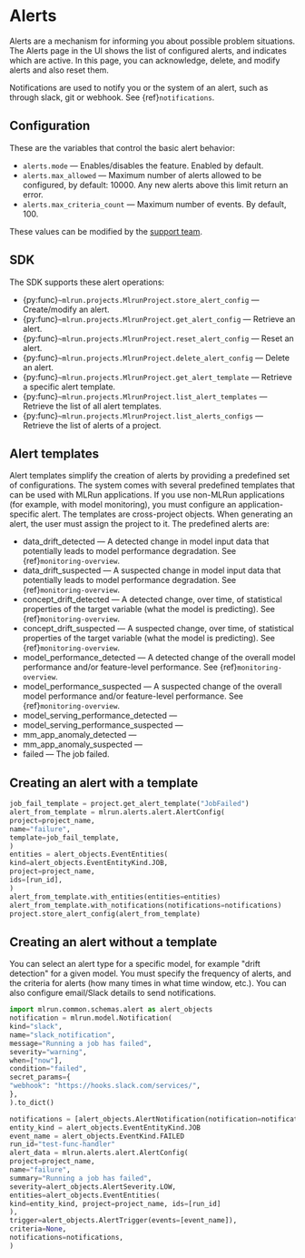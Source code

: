 # Alerts 

Alerts are a mechanism for informing you about possible problem situations. The Alerts page in the UI shows the 
list of configured alerts, and indicates which are active. In this page, you can acknowledge, 
delete, and modify alerts and also reset them. 

Notifications are used to notify you or the system of an alert, such as through slack, git or webhook. See {ref}`notifications`.

## Configuration
These are the variables that control the basic alert behavior: 

- `alerts.mode` &mdash; Enables/disables the feature. Enabled by default.
- `alerts.max_allowed` &mdash; Maximum number of alerts allowed to be configured, by default: 10000. Any new alerts above this limit return an error.
- `alerts.max_criteria_count` &mdash; Maximum number of events. By default, 100.

These values can be modified by the [support team](mailto:support@iguazio.com).

## SDK

The SDK supports these alert operations:

- {py:func}`~mlrun.projects.MlrunProject.store_alert_config` &mdash; Create/modify an alert.
- {py:func}`~mlrun.projects.MlrunProject.get_alert_config` &mdash;  Retrieve an alert.
- {py:func}`~mlrun.projects.MlrunProject.reset_alert_config` &mdash; Reset an alert.
- {py:func}`~mlrun.projects.MlrunProject.delete_alert_config` &mdash; Delete an alert.
- {py:func}`~mlrun.projects.MlrunProject.get_alert_template` &mdash; Retrieve a specific alert template.
- {py:func}`~mlrun.projects.MlrunProject.list_alert_templates` &mdash; Retrieve the list of all alert templates.
- {py:func}`~mlrun.projects.MlrunProject.list_alerts_configs` &mdash; Retrieve the list of alerts of a project.

## Alert templates
Alert templates simplify the creation of alerts by providing a predefined set of configurations. The system comes with several 
predefined templates that can be used with MLRun applications. 
If you use non-MLRun applications (for example, with model monitoring), you must configure an application-specific alert. 
The templates are cross-project objects. When generating an alert, the user must assign the project to it. The predefined alerts are:
- data_drift_detected &mdash; A detected change in model input data that potentially leads to model performance degradation. See {ref}`monitoring-overview`.
- data_drift_suspected &mdash; A suspected change in model input data that potentially leads to model performance degradation. See {ref}`monitoring-overview`.
- concept_drift_detected &mdash; A detected change, over time, of  statistical properties of the target variable (what the model is predicting). See {ref}`monitoring-overview`.
- concept_drift_suspected &mdash; A suspected change, over time, of  statistical properties of the target variable (what the model is predicting). See {ref}`monitoring-overview`.
- model_performance_detected &mdash; A detected change of the overall model performance and/or feature-level performance. See {ref}`monitoring-overview`.
- model_performance_suspected &mdash; A suspected change of the overall model performance and/or feature-level performance. See {ref}`monitoring-overview`.
- model_serving_performance_detected &mdash; 
- model_serving_performance_suspected &mdash; 
- mm_app_anomaly_detected &mdash; 
- mm_app_anomaly_suspected &mdash; 
- failed &mdash; The job failed.


## Creating an alert with a template

```python
job_fail_template = project.get_alert_template("JobFailed")
alert_from_template = mlrun.alerts.alert.AlertConfig(
project=project_name,
name="failure",
template=job_fail_template,
)
entities = alert_objects.EventEntities(
kind=alert_objects.EventEntityKind.JOB,
project=project_name,
ids=[run_id],
)
alert_from_template.with_entities(entities=entities)
alert_from_template.with_notifications(notifications=notifications)
project.store_alert_config(alert_from_template)
```
## Creating an alert without a template
You can select an alert type for a specific model, for example "drift detection" for a given model. You must specify 
the frequency of alerts, and the criteria for alerts (how many times in what time window, etc.). 
You can also configure email/Slack details to send notifications.

```python
import mlrun.common.schemas.alert as alert_objects
notification = mlrun.model.Notification(
kind="slack",
name="slack_notification",
message="Running a job has failed",
severity="warning",
when=["now"],
condition="failed",
secret_params={
"webhook": "https://hooks.slack.com/services/",
},
).to_dict()

notifications = [alert_objects.AlertNotification(notification=notification)]
entity_kind = alert_objects.EventEntityKind.JOB
event_name = alert_objects.EventKind.FAILED
run_id="test-func-handler"
alert_data = mlrun.alerts.alert.AlertConfig(
project=project_name,
name="failure",
summary="Running a job has failed",
severity=alert_objects.AlertSeverity.LOW,
entities=alert_objects.EventEntities(
kind=entity_kind, project=project_name, ids=[run_id]
),
trigger=alert_objects.AlertTrigger(events=[event_name]),
criteria=None,
notifications=notifications,
)
```